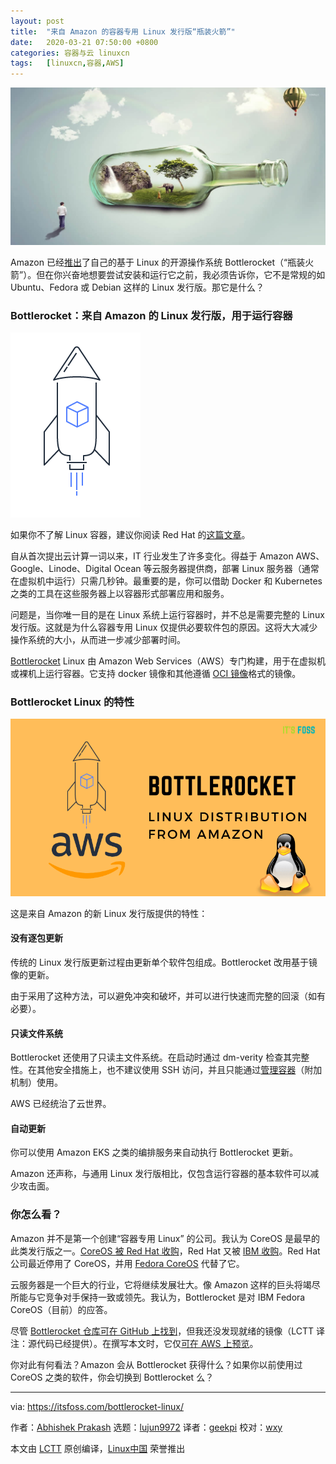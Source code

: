 ```yaml
---
layout: post
title:	"来自 Amazon 的容器专用 Linux 发行版“瓶装火箭”"
date:	2020-03-21 07:50:00 +0800 
categories:	容器与云 linuxcn 
tags:	[linuxcn,容器,AWS]
---
```



![](/Asserts/Images/album/202003/21/074953h0a55lq72h0qlpzd.jpg)


Amazon 已经[推出](https://aws.amazon.com/blogs/aws/bottlerocket-open-source-os-for-container-hosting/)了自己的基于 Linux 的开源操作系统 Bottlerocket（“瓶装火箭”）。但在你兴奋地想要尝试安装和运行它之前，我必须告诉你，它不是常规的如 Ubuntu、Fedora 或 Debian 这样的 Linux 发行版。那它是什么？


### Bottlerocket：来自 Amazon 的 Linux 发行版，用于运行容器


![](/Asserts/Images/album/202003/21/075058r37fllhff4lcuzeh.png)


如果你不了解 Linux 容器，建议你阅读 Red Hat 的[这篇文章](https://www.redhat.com/en/topics/containers/whats-a-linux-container)。


自从首次提出云计算一词以来，IT 行业发生了许多变化。得益于 Amazon AWS、Google、Linode、Digital Ocean 等云服务器提供商，部署 Linux 服务器（通常在虚拟机中运行）只需几秒钟。最重要的是，你可以借助 Docker 和 Kubernetes 之类的工具在这些服务器上以容器形式部署应用和服务。


问题是，当你唯一目的是在 Linux 系统上运行容器时，并不总是需要完整的 Linux 发行版。这就是为什么容器专用 Linux 仅提供必要软件包的原因。这将大大减少操作系统的大小，从而进一步减少部署时间。


[Bottlerocket](https://aws.amazon.com/bottlerocket/) Linux 由 Amazon Web Services（AWS）专门构建，用于在虚拟机或裸机上运行容器。它支持 docker 镜像和其他遵循 [OCI 镜像](https://www.opencontainers.org/)格式的镜像。


### Bottlerocket Linux 的特性


![](/Asserts/Images/album/202003/21/075059m0z840008884q8oz.png)


这是来自 Amazon 的新 Linux 发行版提供的特性：


#### 没有逐包更新


传统的 Linux 发行版更新过程由更新单个软件包组成。Bottlerocket 改用基于镜像的更新。


由于采用了这种方法，可以避免冲突和破坏，并可以进行快速而完整的回滚（如有必要）。


#### 只读文件系统


Bottlerocket 还使用了只读主文件系统。在启动时通过 dm-verity 检查其完整性。在其他安全措施上，也不建议使用 SSH 访问，并且只能通过[管理容器](https://github.com/bottlerocket-os/bottlerocket-admin-container)（附加机制）使用。


AWS 已经统治了云世界。


#### 自动更新


你可以使用 Amazon EKS 之类的编排服务来自动执行 Bottlerocket 更新。


Amazon 还声称，与通用 Linux 发行版相比，仅包含运行容器的基本软件可以减少攻击面。


### 你怎么看？


Amazon 并不是第一个创建“容器专用 Linux” 的公司。我认为 CoreOS 是最早的此类发行版之一。[CoreOS 被 Red Hat 收购](https://itsfoss.com/red-hat-acquires-coreos/)，Red Hat 又被 [IBM 收购](https://itsfoss.com/ibm-red-hat-acquisition/)。Red Hat 公司最近停用了 CoreOS，并用 [Fedora CoreOS](https://getfedora.org/en/coreos/) 代替了它。


云服务器是一个巨大的行业，它将继续发展壮大。像 Amazon 这样的巨头将竭尽所能与它竞争对手保持一致或领先。我认为，Bottlerocket 是对 IBM Fedora CoreOS（目前）的应答。


尽管 [Bottlerocket 仓库可在 GitHub 上找到](https://github.com/bottlerocket-os/bottlerocket)，但我还没发现就绪的镜像（LCTT 译注：源代码已经提供）。在撰写本文时，它仅[可在 AWS 上预览](https://aws.amazon.com/bottlerocket/)。


你对此有何看法？Amazon 会从 Bottlerocket 获得什么？如果你以前使用过 CoreOS 之类的软件，你会切换到 Bottlerocket 么？




---


via: <https://itsfoss.com/bottlerocket-linux/>


作者：[Abhishek Prakash](https://itsfoss.com/author/abhishek/) 选题：[lujun9972](https://github.com/lujun9972) 译者：[geekpi](https://github.com/geekpi) 校对：[wxy](https://github.com/wxy)


本文由 [LCTT](https://github.com/LCTT/TranslateProject) 原创编译，[Linux中国](https://linux.cn/) 荣誉推出
